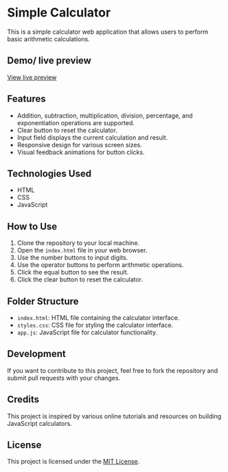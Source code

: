 # Simple Calculator

This is a simple calculator web application that allows users to perform basic arithmetic calculations.

## Demo/ live preview
[View live preview](https://tahbjee.github.io/Calculater/)

## Features

- Addition, subtraction, multiplication, division, percentage, and exponentiation operations are supported.
- Clear button to reset the calculator.
- Input field displays the current calculation and result.
- Responsive design for various screen sizes.
- Visual feedback animations for button clicks.

## Technologies Used

- HTML
- CSS
- JavaScript

## How to Use

1. Clone the repository to your local machine.
2. Open the `index.html` file in your web browser.
3. Use the number buttons to input digits.
4. Use the operator buttons to perform arithmetic operations.
5. Click the equal button to see the result.
6. Click the clear button to reset the calculator.

## Folder Structure

- `index.html`: HTML file containing the calculator interface.
- `styles.css`: CSS file for styling the calculator interface.
- `app.js`: JavaScript file for calculator functionality.

## Development

If you want to contribute to this project, feel free to fork the repository and submit pull requests with your changes.

## Credits

This project is inspired by various online tutorials and resources on building JavaScript calculators.

## License

This project is licensed under the [MIT License](LICENSE).

